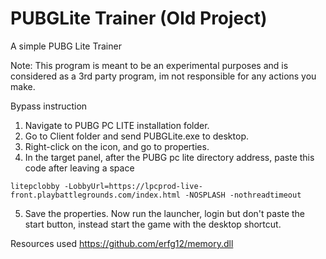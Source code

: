 # PUBGLite Trainer (Old Project)
 A simple PUBG Lite Trainer

 Note: This program is meant to be an experimental purposes and is considered as a 3rd party program, im not responsible for any actions you make.

Bypass instruction
1. Navigate to PUBG PC LITE installation folder.
2. Go to Client folder and send PUBGLite.exe to desktop.
3. Right-click on the icon, and go to properties.
4. In the target panel, after the PUBG pc lite directory address, paste this code after leaving a space

```
litepclobby -LobbyUrl=https://lpcprod-live-front.playbattlegrounds.com/index.html -NOSPLASH -nothreadtimeout
```

5. Save the properties. Now run the launcher, login but don't paste the start button, instead start the game with the desktop shortcut.


Resources used
https://github.com/erfg12/memory.dll
